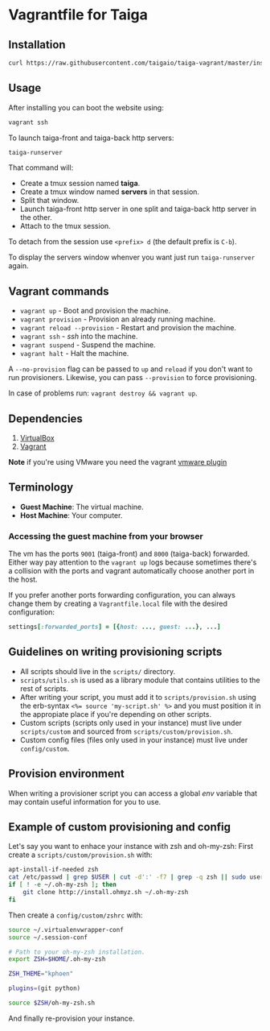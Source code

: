 # Vagrantfile for Taiga

## Installation

```sh
curl https://raw.githubusercontent.com/taigaio/taiga-vagrant/master/install.sh | sh
```

## Usage

After installing you can boot the website using:

```sh
vagrant ssh
```

To launch taiga-front and taiga-back http servers:
```sh
taiga-runserver
```
That command will:
* Create a tmux session named **taiga**.
* Create a tmux window named **servers** in that session.
* Split that window.
* Launch taiga-front http server in one split and taiga-back http server in the other.
* Attach to the tmux session.

To detach from the session use `<prefix> d` (the default prefix is `C-b`).

To display the servers window whenver you want just run `taiga-runserver` again.
  
## Vagrant commands ##

* `vagrant up` - Boot and provision the machine.
* `vagrant provision` - Provision an already running machine.
* `vagrant reload --provision` - Restart and provision the machine.
* `vagrant ssh` - *ssh* into the machine.
* `vagrant suspend` - Suspend the machine.
* `vagrant halt` - Halt the machine.

A `--no-provision` flag can be passed to `up` and `reload` if you don't want
to run provisioners. Likewise, you can pass `--provision` to force
provisioning.

In case of problems run: `vagrant destroy && vagrant up`.

## Dependencies ##

1. [VirtualBox][vbox]
2. [Vagrant][vagrant]

**Note** if you're using VMware you need the vagrant
[vmware plugin](http://www.vagrantup.com/vmware)

## Terminology ##

* **Guest Machine**: The virtual machine.
* **Host Machine**: Your computer.

### Accessing the guest machine from your browser

The vm has the ports `9001` (taiga-front) and `8000` (taiga-back)
forwarded. Either way pay attention to the `vagrant up` logs because
sometimes there's a collision with the ports and vagrant automatically
choose another port in the host.

If you prefer another ports forwarding configuration, you can always
change them by creating a `Vagrantfile.local` file with the desired
configuration:

```ruby
settings[:forwarded_ports] = [{host: ..., guest: ...}, ...]
```

## Guidelines on writing provisioning scripts ##

* All scripts should live in the `scripts/` directory.
* `scripts/utils.sh` is used as a library module that contains
  utilities to the rest of scripts.
* After writing your script, you must add it to `scripts/provision.sh`
  using the erb-syntax `<%= source 'my-script.sh' %>` and you must
  position it in the appropiate place if you're depending on other
  scripts.
* Custom scripts (scripts only used in your instance) must live under
  `scripts/custom` and sourced from `scripts/custom/provision.sh`.
* Custom config files (files only used in your instance) must live
  under `config/custom`.

## Provision environment ##

When writing a provisioner script you can access a global *env*
variable that may contain useful information for you to use.

## Example of custom provisioning and config ##

Let's say you want to enhace your instance with zsh and oh-my-zsh:
First create a `scripts/custom/provision.sh` with:
```sh
apt-install-if-needed zsh
cat /etc/passwd | grep $USER | cut -d':' -f7 | grep -q zsh || sudo usermod -s $(which zsh) vagrant
if [ ! -e ~/.oh-my-zsh ]; then
    git clone http://install.ohmyz.sh ~/.oh-my-zsh
fi
```

Then create a `config/custom/zshrc` with:
```sh
source ~/.virtualenvwrapper-conf
source ~/.session-conf

# Path to your oh-my-zsh installation.
export ZSH=$HOME/.oh-my-zsh

ZSH_THEME="kphoen"

plugins=(git python)

source $ZSH/oh-my-zsh.sh
```

And finally re-provision your instance.

[vbox]: https://www.virtualbox.org/wiki/Downloads "VirtualBox downloads"
[vmw]: https://www.virtualbox.org/wiki/Downloads "VMware website"
[vagrant]: http://downloads.vagrantup.com/ "Vagrant downloads"
